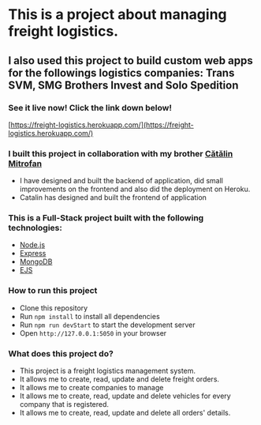 # This is a project about managing freight logistics.

## I also used this project to build custom web apps for the followings logistics companies: Trans SVM, SMG Brothers Invest and Solo Spedition 

### See it live now! Click the link down below!

[https://freight-logistics.herokuapp.com/](https://freight-logistics.herokuapp.com/)


### I built this project in collaboration with my brother [Cătălin Mitrofan](https://github.com/Mitrogun)


- I have designed and built the backend of application, did small improvements on the frontend and also did the deployment on Heroku.
- Catalin has designed and built the frontend of application


### This is a Full-Stack project built with the following technologies:

- [Node.js](https://nodejs.org/en/)
- [Express](https://expressjs.com/)
- [MongoDB](https://www.mongodb.com/)
- [EJS](https://ejs.co/)

### How to run this project

- Clone this repository
- Run `npm install` to install all dependencies
- Run `npm run devStart` to start the development server
- Open `http://127.0.0.1:5050` in your browser

### What does this project do?

- This project is a freight logistics management system.
- It allows me to create, read, update and delete freight orders.
- It allows me to create companies to manage
- It allows me to create, read, update and delete vehicles for every company that is registered.
- It allows me to create, read, update and delete all orders' details.
